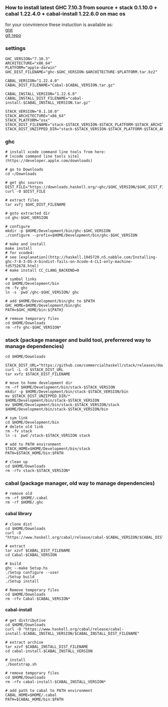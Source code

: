 ### How to install latest GHC 7.10.3 from source + stack 0.1.10.0 + cabal 1.22.4.0 + cabal-install 1.22.6.0 on mac os

for your convinience these instuction is available as:  
[gist](https://gist.github.com/yantonov/23b15966eb46c45b73e0)  
[git repo](https://github.com/yantonov/install-ghc)  

### settings

    GHC_VERSION="7.10.3"  
    ARCHITECTURE="x86_64"  
    PLATFORM="apple-darwin"  
    GHC_DIST_FILENAME="ghc-$GHC_VERSION-$ARCHITECTURE-$PLATFORM.tar.bz2"  
    
    CABAL_VERSION="1.22.4.0"  
    CABAL_DIST_FILENAME="Cabal-$CABAL_VERSION.tar.gz"  

    CABAL_INSTALL_VERSION="1.22.6.0"  
    CABAL_INSTALL_DIST_FILENAME="cabal-install-$CABAL_INSTALL_VERSION.tar.gz"

    STACK_VERSION="0.1.10.0"  
    STACK_ARCHITECTURE="x86_64"  
    STACK_PLATFORM="osx"  
    STACK_DIST_FILENAME="stack-$STACK_VERSION-$STACK_PLATFORM-$STACK_ARCHITECTURE.tar.gz"  
    STACK_DIST_UNZIPPED_DIR="stack-$STACK_VERSION-$STACK_PLATFORM-$STACK_ARCHITECTURE"  

### ghc

    # install xcode command line tools from here:  
    # [xcode command line tools site](https://developer.apple.com/downloads)

    # go to Downloads  
    cd ~/Downloads

    # get ghc sources  
    DIST_FILE="https://downloads.haskell.org/~ghc/$GHC_VERSION/$GHC_DIST_FILENAME"
    curl -O $DIST_FILE

    # extract files
    tar xvfj $GHC_DIST_FILENAME

    # goto extracted dir
    cd ghc-$GHC_VERSION

    # configure  
    mkdir -p $HOME/Development/bin/ghc-$GHC_VERSION  
    ./configure --prefix=$HOME/Development/bin/ghc-$GHC_VERSION

    # make and install  
    make install
    # for xcode4:
    # see [explanation](http://haskell.1045720.n5.nabble.com/Installing-ghc-7-8-3-OS-X-bindist-fails-on-Xcode-4-CLI-only-machine-td5752678.html)
    # make install CC_CLANG_BACKEND=0

    # symbol links  
    cd $HOME/Development/bin
    rm -fv ghc
    ln -s `pwd`/ghc-$GHC_VERSION/ ghc

    # add $HOME/Development/bin/ghc to $PATH
    GHC_HOME=$HOME/Development/bin/ghc
    PATH=$GHC_HOME/bin:${PATH}

    # remove temporary files  
    cd $HOME/Downloads  
    rm -rfv ghc-$GHC_VERSION*

### stack (package manager and build tool, preferrered way to manage dependencies)

    cd $HOME/Downloads

    STACK_DIST_URL="https://github.com/commercialhaskell/stack/releases/download/v$STACK_VERSION/$STACK_DIST_FILENAME"
    curl -L -O $STACK_DIST_URL
    tar xvfz $STACK_DIST_FILENAME    
    
    # move to home development dir
    rm -rf $HOME/Development/bin/stack-$STACK_VERSION
    mkdir -p $HOME/Development/bin/stack-$STACK_VERSION/bin
    mv $STACK_DIST_UNZIPPED_DIR/* $HOME/Development/bin/stack-$STACK_VERSION
    mv $HOME/Development/bin/stack-$STACK_VERSION/stack $HOME/Development/bin/stack-$STACK_VERSION/bin
    
    # sym link
    cd $HOME/Development/bin
    # delete old link
    rm -fv stack  
    ln -s `pwd`/stack-$STACK_VERSION stack  

    # add to PATH environment  
    STACK_HOME=$HOME/Development/bin/stack  
    PATH=$STACK_HOME/bin:$PATH

    # clean up
    cd $HOME/Downloads  
    rm -rfv stack-$STACK_VERSION*  

### cabal (package manager, old way to manage dependencies)

    # remove old  
    rm -rf $HOME/.cabal
    rm -rf $HOME/.ghc

#### cabal library

    # clone dist  
    cd $HOME/Downloads  
    curl -O "https://www.haskell.org/cabal/release/cabal-$CABAL_VERSION/$CABAL_DIST_FILENAME"  
    
    # extract   
    tar xzvf $CABAL_DIST_FILENAME  
    cd Cabal-$CABAL_VERSION  
    
    # build
    ghc --make Setup.hs
    ./Setup configure --user
    ./Setup build
    ./Setup install
    
    # Remove temporary files
    cd $HOME/Downloads
    rm -rfv Cabal-$CABAL_VERSION*


#### cabal-install

    # get distributive  
    cd $HOME/Downloads  
    curl -O "https://www.haskell.org/cabal/release/cabal-install-$CABAL_INSTALL_VERSION/$CABAL_INSTALL_DIST_FILENAME"  
    
    # extract archive  
    tar xzvf $CABAL_INSTALL_DIST_FILENAME  
    cd cabal-install-$CABAL_INSTALL_VERSION  
    
    # install  
    ./bootstrap.sh
    
    # remove temporary files  
    cd $HOME/Downloads  
    rm -rfv cabal-install-$CABAL_INSTALL_VERSION*  
    
    # add path to cabal to PATH environment
    CABAL_HOME=$HOME/.cabal
    PATH=$CABAL_HOME/bin:$PATH
    
